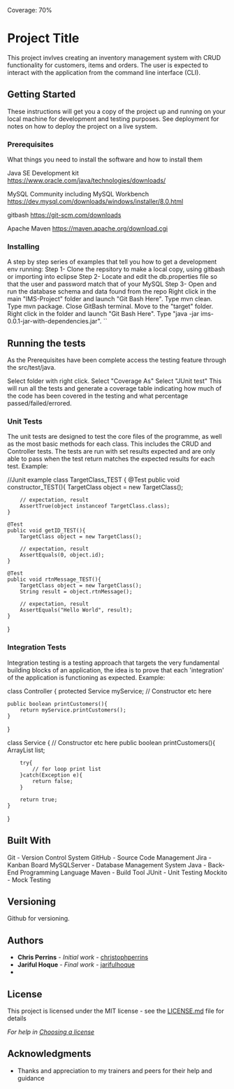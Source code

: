 Coverage: 70%
# Project Title

This project invlves creating an inventory management system with CRUD functionality for customers, items and orders. The user is expected to interact with the application from the command line interface (CLI).

## Getting Started

These instructions will get you a copy of the project up and running on your local machine for development and testing purposes. See deployment for notes on how to deploy the project on a live system.

### Prerequisites

What things you need to install the software and how to install them

Java SE Development kit 
https://www.oracle.com/java/technologies/downloads/

MySQL Community including MySQL Workbench
https://dev.mysql.com/downloads/windows/installer/8.0.html

gitbash
https://git-scm.com/downloads

Apache Maven
https://maven.apache.org/download.cgi


### Installing

A step by step series of examples that tell you how to get a development env running:
Step 1- Clone the repsitory to make a local copy, using gitbash or importing into eclipse
Step 2- Locate and edit the db.properties file so that the user and password match that of your MySQL
Step 3- Open and run the database schema and data found from the repo
Right click in the main "IMS-Project" folder and launch "Git Bash Here".
Type mvn clean.
Type mvn package.
Close GitBash terminal.
Move to the "target" folder.
Right click in the folder and launch "Git Bash Here".
Type "java -jar ims-0.0.1-jar-with-dependencies.jar". ``


## Running the tests

As the Prerequisites have been complete access the testing feature through the src/test/java.

Select folder with right click.
Select "Coverage As"
Select "JUnit test" This will run all the tests and generate a coverage table indicating how much of the code has been covered in the testing and what percentage passed/failed/errored.

### Unit Tests 

The unit tests are designed to test the core files of the programme, as well as the most basic methods for each class. This includes the CRUD and Controller tests. The tests are run with set results expected and are only able to pass when the test return matches the expected results for each test.
Example:

//Junit example
class TargetClass_TEST {
    @Test
    public void constructor_TEST(){
        TargetClass object = new TargetClass();

        // expectation, result
        AssertTrue(object instanceof TargetClass.class);
    }

    @Test
    public void getID_TEST(){
        TargetClass object = new TargetClass();

        // expectation, result
        AssertEquals(0, object.id);
    }

    @Test
    public void rtnMessage_TEST(){
        TargetClass object = new TargetClass();
        String result = object.rtnMessage();

        // expectation, result
        AssertEquals("Hello World", result);
    }
}


### Integration Tests 

Integration testing is a testing approach that targets the very fundamental building blocks of an application, the idea is to prove that each 'integration' of the application is functioning as expected.
Example:

class Controller {
    protected Service myService; 
    // Constructor etc here

    public boolean printCustomers(){
        return myService.printCustomers();
    }
}

class Service {
    // Constructor etc here
    public boolean printCustomers(){
        ArrayList<Customers> list;

        try{
            // for loop print list
        }catch(Exception e){
            return false;
        }

        return true;
    }
}

## Built With

Git - Version Control System
GitHub - Source Code Management
Jira - Kanban Board
MySQLServer - Database Management System
Java - Back-End Programming Language
Maven - Build Tool
JUnit - Unit Testing
Mockito - Mock Testing

## Versioning

Github for versioning.

## Authors

* **Chris Perrins** - *Initial work* - [christophperrins](https://github.com/christophperrins)
* **Jariful Hoque** - *Final work* - [jarifulhoque](https://github.com/jarifulhoque)
* 
## License

This project is licensed under the MIT license - see the [LICENSE.md](LICENSE.md) file for details 

*For help in [Choosing a license](https://choosealicense.com/)*

## Acknowledgments

* Thanks and appreciation to my trainers and peers for their help and guidance
